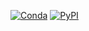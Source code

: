 [![Conda](https://github.com/xinalbert/AXtoolkit/actions/workflows/publish-to-conda.yml/badge.svg)](https://github.com/xinalbert/AXtoolkit/actions/workflows/publish-to-conda.yml)
[![PyPI](https://github.com/xinalbert/AXtoolkit/actions/workflows/publish-to-pypi.yml/badge.svg)](https://github.com/xinalbert/AXtoolkit/actions/workflows/publish-to-pypi.yml)